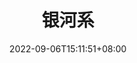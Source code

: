 ---
title: "银河系"
date: 2022-09-06T15:11:51+08:00
draft: true
# description
description: "This is meta description"
---